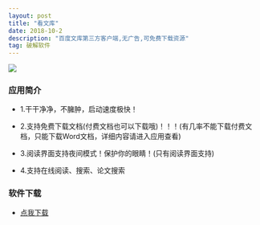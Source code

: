 ```yaml
---
layout: post
title: "看文库"
date: 2018-10-2
description: "百度文库第三方客户端,无广告,可免费下载资源"
tag: 破解软件
---
```



![](http://image.coolapk.com/apk_logo/2018/0802/b168e9f06cd47c4c93de9d15f414c4d5-198929-o_1cjtcg5j11cu61sslecug8r643q-uid-528148@512x512.jpg)

### 应用简介


* 1.干干净净，不臃肿，启动速度极快！

* 2.支持免费下载文档(付费文档也可以下载哦)！！！(有几率不能下载付费文档，只能下载Word文档，详细内容请进入应用查看)

* 3.阅读界面支持夜间模式！保护你的眼睛！(只有阅读界面支持)

* 4.支持在线阅读、搜索、论文搜索

### 软件下载


* [点我下载](http://my.zp68.com/filestores/2018/10/02/5704ee1e065dcd6b94e9a2684c02bd2d.apk)